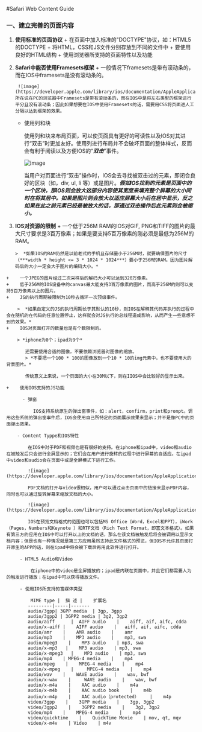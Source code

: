 #Safari Web Content Guide

### 一、建立完善的页面内容
1.    **使用标准的页面协议**
    +    在页面中加入标准的"DOCTYPE"协议，如：HTML5的DOCTYPE
    +    将HTML，CSS和JS文件分别存放到不同的文件中
    +    要使用良好的HTML结构
    +    使用浏览器所支持的页面特性以及功能
    
2.   **Safari中能否使用Framesets框架**
    +    一般情况下framesets是带有滚动条的，而在IOS中framesets是没有滚动条的。
    
          ![image](https://developer.apple.com/library/ios/documentation/AppleApplications/Reference/SafariWebContent/Art/framesets.jpg)            
         所在说在PC的浏览器中Framesets是带有滚动条的，而在IOS中是将左右类型的框架进行平分且没有滚动条；因此如果想要在IOS中使用Framesets的话，需要用CSS将页面进人工分隔以达到框架的效果。
         
     +    使用列和块
             
           使用列和块来布局页面，可以使页面具有更好的可读性以及IOS对其进行“双击”时更加友好。使用列进行布局并不会破坏页面的整体样式，反而会有利于阅读以及方便IOS的“***双击***”事件。
           
           ![image](https://developer.apple.com/library/ios/documentation/AppleApplications/Reference/SafariWebContent/Art/columns.jpg)
           
           当用户对页面进行“双击”操作时，IOS会去寻找被双击过的元素，即闭合良好的区块（如，div, ul, li 等）或是图片。***假如IOS找到的元素是页面中的一个区块，那IOS则会放大这部分内容使其宽度来填充整个屏幕的大小同时在将其居中。如果是图片则会放大以适应屏幕大小后在居中显示，反之如果在此之前元素已经是被放大的话，那通过双击操作后此元素则会被缩小。***
           
3.   **IOS对资源的限制**
    +    一个低于256M RAM的IOS对GIF, PNG和TIFF的图片的最大尺寸要求是3百万像素；如果是要支持5百万像素的刚必须是最低为256M的RAM。
          
         >  *如果IOS的RAM仍然是以前老式的手机且存储量小于256M时，就要确保图片的尺寸（***width * height <= 3 * 1024 * 1024***）要小于256M的RAM。因为图片解码后的大小一定会大于图片的编码大小。*
    +    一个JPEG的图片经过二次采样后的解码大小可以达到320万像素。
    +    低于256M的IOS设备中的canvas最大能支持3百万像素的图片，而高于256M的则可以支持5百万像素以上的图片。
    +    JS的执行周期被限制为10秒去循环一次顶级事件。
    
        >  *如果自定义的JS的执行周期长于其默认的10秒，则IOS在解释其代码并执行的过程中会在随机的在代码的任意位置停止，这样就会对JS执行的总线程造成影响，从而产生一些意想不到的效果。*
    +    IOS对页面打开的数量也是有个数限制的。
    
        > *iphone为8个；ipad为9个*
        
           还需要使用合适的图像，不要依赖浏览器对图像的缩放。
           > *不要把一个100 * 100的图像放到一个10 * 10的img元素中，也不要使用大的背景图片。*
           
           传统意义上来说，一个页面的大小在30M以下，则在IIOS中会比较好的显示出来。
           
    +    使用IOS支持的JS功能
    
          - 弹窗
              
              IOS支持系统原生的弹出窗事件，如：alert，confirm，print和prompt。调用这些系统的弹出窗事件后，IOS会使用自己所特定的页面展示效果来显示；并不是像PC中的页面弹出效果。
              
        - Content Typpe和IOS特性
        
            在IOS中对于PDF和视频也是有很好的支持。在iphone和ipad中，video和audio在被触发后只会进行全屏显示的；它们会在用户进行旋转的过程中进行屏幕的自适应。在ipad中video和audio会在页面中或是全屏模式下进行工作。
            
            ![image](https://developer.apple.com/library/ios/documentation/AppleApplications/Reference/SafariWebContent/Art/video_playback.jpg)
            
            PDF文档的打开与video很相似，用户可以通过点击页面中的链接来显示PDF内容，同时也可以通过旋转屏幕来缩放文档的大小。
            
            ![image](https://developer.apple.com/library/ios/documentation/AppleApplications/Reference/SafariWebContent/Art/pdf_documents.jpg)
            
            IOS在预览文档格式的范围也可以包括MS Office（Word，Excel和PPT），iWork（Pages，Numbers和Keynote ）和RTF文档（Rich Text Format，即富文本格式）。如果有第三方的应用在IOS中可以打开以上的文档的话，那么在该文档被触发后将会被调用以显示文档内容；但是也有一种情况就是第三方应用虽然支持此文件格式的预览，但IOS不允许其页面打开原生的APP的话，则在ipad中将会被下载后再用此软件进行打开。
            
         - HTML5 Audio和Video
         
             在iphone中的video是全屏播放的；ipad是内联在页面中，并且它们都需要人为的触发进行播放；在ipad中可以获得播放文件。
          
         - 使用IOS所支持的富媒体类型
         
             MIME type |  描 述 |    扩展名
            ---------|-----|-------
            audio/3gpp| 3GPP media  | 3gp, 3gpp
            audio/3gpp2 | 3GPP2 media | 3g2, 3gp2
            audio/aiff      |  AIFF audio    |    aiff, aif, aifc, cdda
            audio/x-aiff |    AIFF audio    |   aiff, aif, aifc, cdda
            audio/amr    |    AMR audio    |    amr
            audio/mp3    |    MP3 audio    |    mp3, swa
            audio/mpeg3    |    MP3 audio    | mp3, swa
            audio/x-mp3   |    MP3 audio    | mp3, swa
            audio/x-mpeg3   |    MP3 audio    | mp3, swa
            audio/mp4    | MPEG-4 media    |    mp4
            audio/mpeg    |    MPEG-4 media    |    mp4
            audio/x-mpeg    |     MPEG-4 media    |    mp4
            audio/wav    |    WAVE audio    |    wav, bwf
            audio/x-wav    |     WAVE audio    |    wav, bwf
            audio/x-m4a    |    AAC audio    |    m4a
            audio/x-m4b    |    AAC audio book    |    m4b
            audio/x-m4p    |    AAC audio（protected）    |    m4p
            video/3gpp    |    3GPP media    |    3gp, 3gp2
            video/3gpp2    |    3GPP2 media    |    3g2, 3gp2
            video/mp4    |    MPEG-4 media    |    mp4
            video/quicktime    |    QuickTime Movie    | mov, qt, mqv
            video/x-m4v    | Video    | m4v
          
          
          